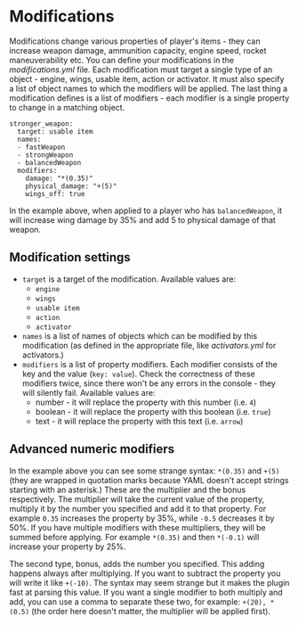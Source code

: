 # Modifications

Modifications change various properties of player's items - they can increase weapon damage, ammunition capacity, engine speed, rocket maneuverability etc. You can define your modifications in the _modifications.yml_ file. Each modification must target a single type of an object - engine, wings, usable item, action or activator. It must also specify a list of object names to which the modifiers will be applied. The last thing a modification defines is a list of modifiers - each modifier is a single property to change in a matching object.

```
stronger_weapon:
  target: usable item
  names:
  - fastWeapon
  - strongWeapon
  - balancedWeapon
  modifiers:
    damage: "*(0.35)"
    physical_damage: "+(5)"
    wings_off: true
```

In the example above, when applied to a player who has `balancedWeapon`, it will increase wing damage by 35% and add 5 to physical damage of that weapon.

## Modification settings

* `target` is a target of the modification. Available values are:
    * `engine`
    * `wings`
    * `usable item`
    * `action`
    * `activator`
* `names` is a list of names of objects which can be modified by this modification (as defined in the appropriate file, like _activators.yml_ for activators.)
* `modifiers` is a list of property modifiers. Each modifier consists of the key and the value (`key: value`). Check the correctness of these modifiers twice, since there won't be any errors in the console - they will silently fail. Available values are:
    * number - it will replace the property with this number (i.e. `4`)
    * boolean - it will replace the property with this boolean (i.e. `true`)
    * text - it will replace the property with this text (i.e. `arrow`)

## Advanced numeric modifiers

In the example above you can see some strange syntax: `*(0.35)` and `+(5)` (they are wrapped in quotation marks because YAML doesn't accept strings starting with an asterisk.) These are the multiplier and the bonus respectively. The multiplier will take the current value of the property, multiply it by the number you specified and add it to that property. For example `0.35` increases the property by 35%, while `-0.5` decreases it by 50%. If you have multiple modifiers with these multipliers, they will be summed before applying. For example `*(0.35)` and then `*(-0.1)` will increase your property by 25%.

The second type, bonus, adds the number you specified. This adding happens always after multiplying. If you want to subtract the property you will write it like `+(-10)`. The syntax may seem strange but it makes the plugin fast at parsing this value. If you want a single modifier to both multiply and add, you can use a comma to separate these two, for example: `+(20), *(0.5)` (the order here doesn't matter, the multiplier will be applied first).
